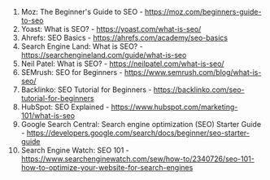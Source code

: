 

1. Moz: The Beginner's Guide to SEO - https://moz.com/beginners-guide-to-seo
2. Yoast: What is SEO? - https://yoast.com/what-is-seo/
3. Ahrefs: SEO Basics - https://ahrefs.com/academy/seo-basics
4. Search Engine Land: What is SEO? - https://searchengineland.com/guide/what-is-seo
5. Neil Patel: What is SEO? - https://neilpatel.com/what-is-seo/
6. SEMrush: SEO for Beginners - https://www.semrush.com/blog/what-is-seo/
7. Backlinko: SEO Tutorial for Beginners - https://backlinko.com/seo-tutorial-for-beginners
8. HubSpot: SEO Explained - https://www.hubspot.com/marketing-101/what-is-seo
9. Google Search Central: Search engine optimization (SEO) Starter Guide - https://developers.google.com/search/docs/beginner/seo-starter-guide
10. Search Engine Watch: SEO 101 - https://www.searchenginewatch.com/sew/how-to/2340726/seo-101-how-to-optimize-your-website-for-search-engines